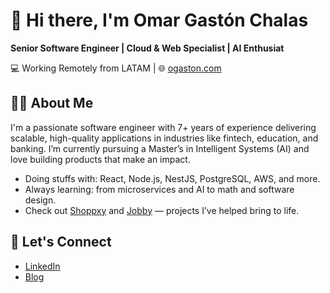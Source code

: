 # 👋 Hi there, I'm Omar Gastón Chalas

**Senior Software Engineer | Cloud & Web Specialist | AI Enthusiat**  

💻 Working Remotely from LATAM | 🌐 [ogaston.com](https://ogaston.com)

## 🧑🏾 About Me

I'm a passionate software engineer with 7+ years of experience delivering scalable, high-quality applications in industries like fintech, education, and banking. I’m currently pursuing a Master’s in Intelligent Systems (AI) and love building products that make an impact.

- Doing stuffs with: React, Node.js, NestJS, PostgreSQL, AWS, and more.
- Always learning: from microservices and AI to math and software design.
- Check out [Shoppxy](https://shoppxy.com) and [Jobby](https://jobby-page-chalas-creations-team.vercel.app/) — projects I’ve helped bring to life.

## 🔗 Let's Connect
- [LinkedIn](https://www.linkedin.com/in/omar-gaston-chalas/)
- [Blog](https://ogaston.com/blog)
